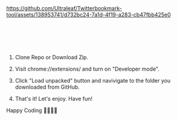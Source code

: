 <br>
<br>


https://github.com/Ultraleaf/Twitterbookmark-tool/assets/138953741/d732bc24-7a1d-4f19-a283-cb47fbb425e0


<br>
<br>
<br>
<br>

1. Clone Repo or Download Zip.

2. Visit chrome://extensions/ and turn on "Developer mode".

3. Click "Load unpacked" button and navivigate to the folder you downloaded from GitHub.

4. That's it! Let's enjoy. Have fun!

Happy Coding 💚💚💚💚


